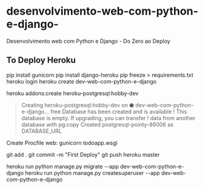 # desenvolvimento-web-com-python-e-django-
Desenvolvimento web com Python e Django - Do Zero ao Deploy

## To Deploy Heroku
pip install gunicorn
pip install django-heroku
pip freeze > requirements.txt
heroku login
heroku create dev-web-com-python-e-django

heroku addons:create heroku-postgresql:hobby-dev

> Creating heroku-postgresql:hobby-dev on ⬢ dev-web-com-python-e-django... free
> Database has been created and is available
> ! This database is empty. If upgrading, you can transfer
> ! data from another database with pg:copy
>Created postgresql-pointy-86006 as DATABASE_URL

Create Procfile
web: gunicorn todoapp.wsgi

git add .
git commit -m "First Deploy"
git push heroku master

heroku run python manage.py migrate --app dev-web-com-python-e-django
heroku run python manage.py createsuperuser --app dev-web-com-python-e-django

